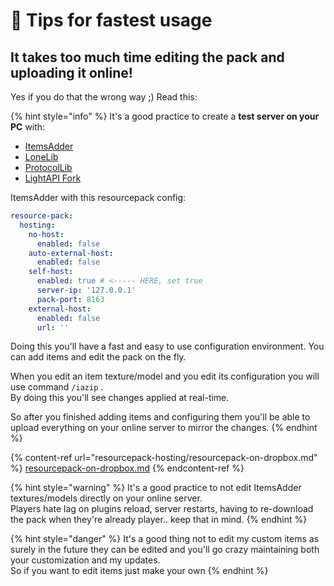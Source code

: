 # 🏁 Tips for fastest usage

## It takes too much time editing the pack and uploading it online!

Yes if you do that the wrong way ;) Read this:

{% hint style="info" %}
It's a good practice to create a **test server on your PC** with:

* [ItemsAdder](https://www.spigotmc.org/resources/%E2%9C%85must-have%E2%9C%85-itemsadder%E2%9C%A8textures-3d-models-emojis-ores-blocks-wings-tails-hats-more.73355/)
* [LoneLib](https://www.spigotmc.org/resources/lonelibs.75974/)
* [ProtocolLib](https://www.spigotmc.org/resources/protocollib.1997/)
* [LightAPI Fork](https://www.spigotmc.org/resources/lightapi-fork.48247/)

ItemsAdder with this resourcepack config:

```yaml
resource-pack:
  hosting:
    no-host:
      enabled: false
    auto-external-host:
      enabled: false
    self-host:
      enabled: true # <----- HERE, set true
      server-ip: '127.0.0.1'
      pack-port: 8163
    external-host:
      enabled: false
      url: ''
```

Doing this you'll have a fast and easy to use configuration environment. You can add items and edit the pack on the fly.

When you edit an item texture/model and you edit its configuration you will use command  `/iazip` .\
By doing this you'll see changes applied at real-time.

So after you finished adding items and configuring them you'll be able to upload everything on your online server to mirror the changes.
{% endhint %}

{% content-ref url="resourcepack-hosting/resourcepack-on-dropbox.md" %}
[resourcepack-on-dropbox.md](resourcepack-hosting/resourcepack-on-dropbox.md)
{% endcontent-ref %}

{% hint style="warning" %}
It's a good practice to not edit ItemsAdder textures/models directly on your online server.\
Players hate lag on plugins reload, server restarts, having to re-download the pack when they're already player.. keep that in mind.
{% endhint %}

{% hint style="danger" %}
It's a good thing not to edit my custom items as surely in the future they can be edited and you'll go crazy maintaining both your customization and my updates.\
So if you want to edit items just make your own
{% endhint %}
